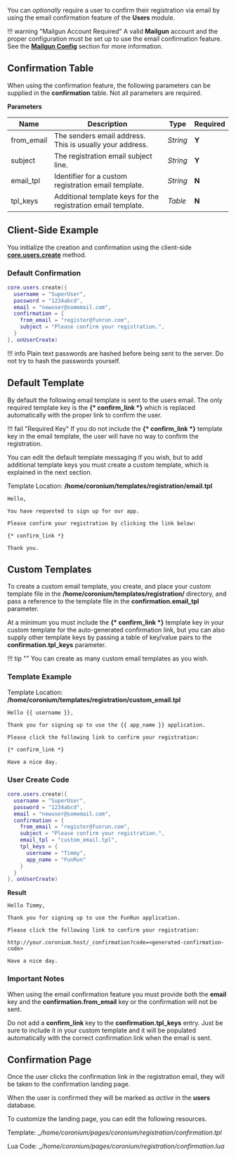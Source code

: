You can _optionally_ require a user to confirm their registration via email by using the email confirmation feature of the __Users__ module.

!!! warning "Mailgun Account Required"
    A valid __Mailgun__ account and the proper configuration must be set up to use the email confirmation feature. See the __[Mailgun Config](/webmin-guide/mailgun/)__ section for more information.

## Confirmation Table

When using the confirmation feature, the following parameters can be supplied in the __confirmation__ table. Not all parameters are required.

__Parameters__

|Name|Description|Type|Required|
|----|-----------|----|--------|
|from_email|The senders email address. This is usually your address.|_String_|__Y__|
|subject|The registration email subject line.|_String_|__Y__|
|email_tpl|Identifier for a custom registration email template.|_String_|__N__|
|tpl_keys|Additional template keys for the registration email template.|_Table_|__N__|

## Client-Side Example

You initialize the creation and confirmation using the client-side __[core.users.create](/client-module/users/#create)__ method.

### Default Confirmation

```lua
core.users.create({
  username = "SuperUser",
  password = "1234abcd",
  email = "newuser@somemail.com",
  confirmation = {
    from_email = "register@funrun.com",
    subject = "Please confirm your registration.",
  }
}, onUserCreate)
```

!!! info
    Plain text passwords are hashed before being sent to the server. Do not try to hash the passwords yourself.

## Default Template

By default the following email template is sent to the users email. The only required template key is the __{\* confirm_link \*}__ which is replaced automatically with the proper link to confirm the user.

!!! fail "Required Key"
    If you do not include the __{\* confirm_link \*}__ template key in the email template, the user will have no way to confirm the registration.

You can edit the default template messaging if you wish, but to add additional template keys you must create a custom template, which is explained in the next section.

Template Location: __/home/coronium/templates/registration/email.tpl__

```text
Hello,

You have requested to sign up for our app. 

Please confirm your registration by clicking the link below:

{* confirm_link *}

Thank you.
```

## Custom Templates

To create a custom email template, you create, and place your custom template file in the __/home/coronium/templates/registration/__ directory, and pass a reference to the template file in the __confirmation.email_tpl__ parameter.

At a minimum you must include the __{* confirm_link \*}__ template key in your custom template for the auto-generated confirmation link, but you can also supply other template keys by passing a table of key/value pairs to the __confirmation.tpl_keys__ parameter.

!!! tip ""
    You can create as many custom email templates as you wish.

### Template Example

Template Location: __/home/coronium/templates/registration/custom_email.tpl__

```text
Hello {{ username }},

Thank you for signing up to use the {{ app_name }} application.

Please click the following link to confirm your registration:

{* confirm_link *}

Have a nice day.
```

### User Create Code

```lua
core.users.create({
  username = "SuperUser",
  password = "1234abcd",
  email = "newuser@somemail.com",
  confirmation = {
    from_email = "register@funrun.com",
    subject = "Please confirm your registration.",
    email_tpl = "custom_email.tpl",
    tpl_keys = {
      username = "Timmy",
      app_name = "FunRun"
    }
  }
}, onUserCreate)
```

__Result__

```text
Hello Timmy,

Thank you for signing up to use the FunRun application.

Please click the following link to confirm your registration:

http://your.coronium.host/_confirmation?code=<generated-confirmation-code>

Have a nice day.
```

### Important Notes

When using the email confirmation feature you must provide both the __email__ key and the __confirmation.from_email__ key or the confirmation will not be sent.

Do not add a __confirm_link__ key to the __confirmation.tpl_keys__ entry. Just be sure to include it in your custom template and it will be populated automatically with the correct confirmation link when the email is sent.

## Confirmation Page

Once the user clicks the confirmation link in the registration email, they will be taken to the confirmation landing page. 

When the user is confirmed they will be marked as _active_ in the __users__ database.

To customize the landing page, you can edit the following resources.

Template: __/home/coronium/pages/_coronium/registration/confirmation.tpl__

Lua Code: __/home/coronium/pages/_coronium/registration/confirmation.lua__
